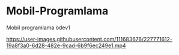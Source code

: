 # Mobil-Programlama
Mobil programlama ödev1


https://user-images.githubusercontent.com/111683676/227771612-19a8f3a0-6d28-482e-9cad-6b9f6ec249e1.mp4

